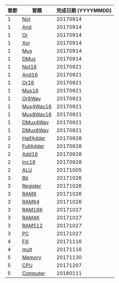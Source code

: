 章節  | 習題                                   | 完成日期 (YYYYMMDD)
-----|----------------------------------------|---------------------
1    | [Not](01/Not.hdl)                      |20170914
1    | [And](01/And.hdl)                      | 20170914
1    | [Or](01/Or.hdl)                        | 20170914
1    | [Xor](01/Xor.hdl)                      | 20170914
1    | [Mux](01/Mux.hdl)                      | 20170914
1    | [DMux](01/DMux.hdl)                    | 20170914
1    | [Not16](01/Not16.hdl)                  | 20170921
1    | [And16](01/And16.hdl)                  | 20170921
1    | [Or16](01/Or16.hdl)                    | 20170921
1    | [Mux16](01/Mux16.hdl)                  | 20170921
1    | [Or8Way](01/Or8Way.hdl)                | 20170921
1    | [Mux4Way16](01/Mux4Way16.hdl)          | 20170921
1    | [Mux8Way16](01/Mux8Way16.hdl)          | 20170921
1    | [DMux4Way](01/DMux4Way.hdl)            | 20170921
1    | [DMux8Way](01/DMux8Way.hdl)            | 20170921
2    | [HalfAdder](02/HalfAdder.hdl)          | 20170928
2    | [FullAdder](02/FullAdder.hdl)          | 20170928
2    | [Add16](02/Add16.hdl)                  | 20170928
2    | [Inc16](02/Inc16.hdl)                  | 20170928
2    | [ALU](02/ALU.hdl)                      | 20171005
3    | [Bit](03/a/Bit.hdl)                    | 20171026
3    | [Register](03/a/Register.hdl)          | 20171026
3    | [RAM8](03/a/RAM8.hdl)                  | 20171026
3    | [RAM64](03/a/RAM64.hdl)                | 20171026
3    | [RAM16K](03/b/RAM16K.hdl)              | 20171027
3    | [RAM4K](03/b/RAM4K.hdl)                | 20171027
3    | [RAM512](03/b/RAM512.hdl)              | 20171027
3    | [PC](03/a/PC.hdl)                      | 20171027
4    | [Fill](04/fill/Fill.asm)               | 20171116
4    | [mult](04/mult/mult.asm)               | 20171116
5    | [Memory](05/Memory.hdl)                | 20171130
5    | [CPU](05/CPU.hdl)                      | 20171207
5    | [Computer](05/Computer.hdl)            | 20180111
